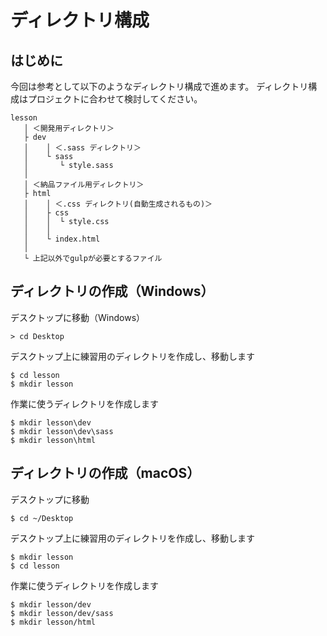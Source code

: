 # ディレクトリ構成

## はじめに

今回は参考として以下のようなディレクトリ構成で進めます。
  ディレクトリ構成はプロジェクトに合わせて検討してください。

```
lesson
   │ ＜開発用ディレクトリ＞
   ├ dev
   │    │ ＜.sass ディレクトリ＞
   │    └ sass
   │       └ style.sass
   │
   │ ＜納品ファイル用ディレクトリ＞
   ├ html
   │    │ ＜.css ディレクトリ(自動生成されるもの)＞
   │    ├ css
   │    │  └ style.css
   │    │
   │    └ index.html
   │
   └ 上記以外でgulpが必要とするファイル
```

## ディレクトリの作成（Windows）

デスクトップに移動（Windows）
```
> cd Desktop
```

デスクトップ上に練習用のディレクトリを作成し、移動します
```
$ cd lesson
$ mkdir lesson
```

作業に使うディレクトリを作成します
```
$ mkdir lesson\dev
$ mkdir lesson\dev\sass
$ mkdir lesson\html
```


## ディレクトリの作成（macOS）

デスクトップに移動
```
$ cd ~/Desktop
```

デスクトップ上に練習用のディレクトリを作成し、移動します
```
$ mkdir lesson
$ cd lesson
```

作業に使うディレクトリを作成します
```
$ mkdir lesson/dev
$ mkdir lesson/dev/sass
$ mkdir lesson/html
```







